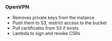 ### OpenVPN
- Removes private keys from the instance
- Push them to S3, restrict access to the bucket
- Pull certificates from S3 if exists
- Lambda to sign and revoke CSRs